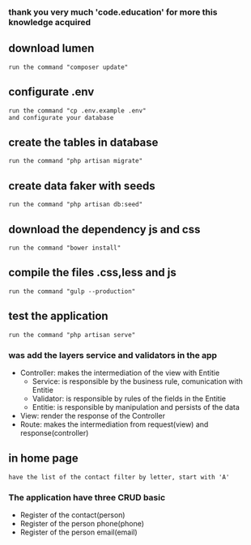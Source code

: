 ### thank you very much 'code.education' for more this knowledge acquired 

## download lumen 
    run the command "composer update"

## configurate .env
    run the command "cp .env.example .env"
    and configurate your database
    
## create the tables in database
    run the command "php artisan migrate"
    
## create data faker with seeds
    run the command "php artisan db:seed"
    
## download the dependency js and css
    run the command "bower install"

## compile the files .css,less and js
    run the command "gulp --production"

## test the application
    run the command "php artisan serve"
    
### was add the layers service and validators in the app

* Controller: makes the intermediation of the view with Entitie
    * Service: is responsible by the business rule, comunication with Entitie
    * Validator: is responsible by rules of the fields in the Entitie
    * Entitie: is responsible by manipulation and persists of the data
* View: render the response of the Controller
* Route: makes the intermediation from request(view) and response(controller)


## in home page 
    have the list of the contact filter by letter, start with 'A'
    
### The application have three CRUD basic
* Register of the contact(person)
* Register of the person phone(phone)
* Register of the person email(email)
